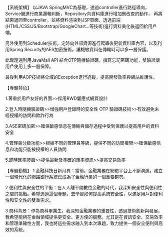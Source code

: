 
【系統架構】
以JAVA SpringMVC為基礎，透過controller進行路徑導向，Service層進行商業邏輯判斷，Repository向資料庫進行增加刪改查的動作，
再將結果返回至controller，並將資料渲染到JSP頁面，透過前端(HTML/CSS/JS/Bootstrap/GoogleChart...等技術)進行資料美化後返回給用戶端。

另外使用到Scheduler技術，定時向外部資源進行爬蟲後更新資料庫內容，以及利用Spring Security的AES加密技術，讓機敏資料在傳輸時可以多一層保護。

此專題還利用JavaMail API 結合OTP隨機驗證碼，撰寫忘記密碼功能，雙驗證讓用戶使用上多一層保障。

最後利用AOP技術將全域的Exception進行追蹤，提高開發效率與網站維護性。

【專題特色】

1.著重於用戶友好的界面>>採用RWD響應式網頁設計

2.登入時隨機驗證碼>>增強用戶登錄時的安全性
  OTP 驗證碼技術>>有效避免未經授權的訪問和欺詐行為
  
3.ASE密碼加密>>確保敏感信息在傳輸與儲存過程中受到保護以提高用戶的資料安全

4.管理員分級功能>>根據不同的管理員等級，提供不同的訪問權限>>確保敏感信息和功能只能被授權的人員訪問

5.即時匯率爬蟲>>提供最新及準確的匯率資訊>>提高交易效率

【專題動機】
1 金融科技日新月異：當前，金融業務在網絡平台上不斷演進。建立一個現代化的網路銀行系統已成為了金融行業的一個重要趨勢。

2 便利性與安全性的平衡：在人人離不開數位金融的時代，我深知安全性與便利性之間的挑戰。希望透過這個專題，去學習如何提高系統安全性，以滿足用戶對便利性和安全性的雙重需求。

3 商科背景：作為商科畢業生，我深知金融業務的重要性，透過技術創新與發展，我希望能夠在金融領域提供更安全、更方便的服務。尤其是在資訊安全、交易效率和管理準確性方面，我也將這些需求融入到本次專題，致力提供一個安全便利與高效的系統。





